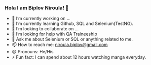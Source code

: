 ### Hola I am Biplov Niroula! 👋


- 🔭 I’m currently working on ...
- 🌱 I’m currently learning Github, SQL and Selenium(TestNG).
- 👯 I’m looking to collaborate on ...
- 🤔 I’m looking for help with QA Traineeship
- 💬 Ask me about Selenium or SQL or anything related to me.
- 📫 How to reach me: niroula.biplov@gmail.com
- 😄 Pronouns: He/His
- ⚡ Fun fact: I can spend about 12 hours watching manga everyday.
